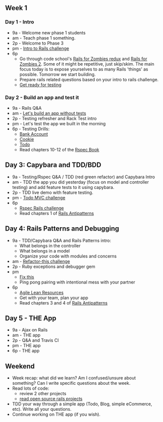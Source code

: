 ## Week 1

### Day 1 - Intro

- 9a - Welcome new phase 1 students
- am - Teach phase 1 something.
- 2p - Welcome to Phase 3
- pm - [Intro to Rails challenge](https://github.com/sea-lions-2014/intro-to-rails-challenge)
- 6p
  - Go through code school's [Rails for Zombies redux](https://www.codeschool.com/courses/rails-for-zombies-redux) and [Rails for Zombies 2](https://www.codeschool.com/courses/rails-for-zombies-2). Some of it might be repetitive, just skip/skim. The main focus today is to expose yourselves to as many Rails 'things' as possible. Tomorrow we start building.
  - Prepare rails related questions based on your intro to rails challenge.
  - [Get ready for testing](https://github.com/sea-lions-2014/phase-3-guide/blob/master/week-1/discussions/rspec.md)

### Day 2 - Build an app and test it

- 9a - Rails Q&A
- am - [Let's build an app without tests](https://github.com/sea-lions-2014/sinatra-to-rails-pick-1-of-3-challenge)
- 2p - Testing refresher and Rack Test intro
- pm - Let's test the app we built in the morning
- 6p - Testing Drills:
  - [Bank Account](https://github.com/sea-lions-2014/rspec-drill-bank-account-challenge)
  - [Cookie](https://github.com/sea-lions-2014/rspec-drill-test-a-cookie-challenge)
  - [Todo](https://github.com/sea-lions-2014/rspec-drill-simple-todo-challenge)
  - Read chapters 10-12 of the [Rspec Book](https://www.dropbox.com/sh/tms1v3cjny3khwv/02m1J7EK5s/Books/4%20Testing%20-%20TDD/The%20RSpec%20Book%20v2.pdf)

## Day 3: Capybara and TDD/BDD
- 9a - Testing/Rspec Q&A / TDD (red green refactor) and Capybara Intro
- am - TDD the app you did yesterday (focus on model and controller testing) and add feature tests to it using capybara.
- 2p - TDD live demo with feature testing.
- pm - [Todo MVC challenge](https://github.com/sea-lions-2014/todomvc-rails-challenge)
- 6p
  - [Rspec Rails challenge](https://github.com/sea-lions-2014/sf-rspec-rails-challenge)
  - Read chapters 1 of [Rails Antipatterns](https://www.dropbox.com/sh/tms1v3cjny3khwv/XHUZ8ndPU1/Books/5%20Sinatra%20and%20Rails/Rails%20Antipatterns%20-%20Refactoring%20Best%20Practices.pdf)

## Day 4: Rails Patterns and Debugging
- 9a - TDD/Capybara Q&A and Rails Patterns intro:
  - What belongs in the controller
  - What belongs in a model
  - Organize your code with modules and concerns
- am - [Refactor-this challenge](https://github.com/Devbootcamp/refactor-this-challenge) 
- 2p - Ruby exceptions and debugger gem
- pm 
  - [Fix this]()
  - Ping pong pairing with intentional mess with your partner
- 6p
  - [Agile Lean Resources](https://gist.github.com/jeffreywescott/5223873)
  - Get with your team, plan your app
  - Read chapters 3 and 4 of [Rails Antipatterns](https://www.dropbox.com/sh/tms1v3cjny3khwv/XHUZ8ndPU1/Books/5%20Sinatra%20and%20Rails/Rails%20Antipatterns%20-%20Refactoring%20Best%20Practices.pdf)

## Day 5 - THE App
- 9a - Ajax on Rails
- am - THE app
- 2p - Q&A and Travis CI
- pm - THE app
- 6p - THE app

## Weekend
- Week recap: what did we learn? Am I confused/unsure about something? Can I write specific questions about the week.
- Read lots of code:
  - review 2 other projects
  - [read open source rails projects](http://www.opensourcerails.com/)
- TDD your way through a simple app (Todo, Blog, simple eCommerce, etc). Write all your questions.
- Continue working on THE app (if you wish).

